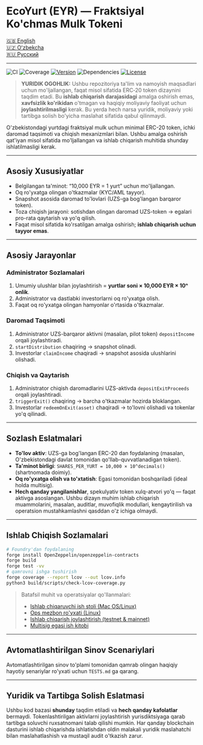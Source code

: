 # EcoYurt (EYR) — Fraktsiyal Ko'chmas Mulk Tokeni

[🇬🇧 English](./README.md)  
[🇺🇿 Oʻzbekcha](./README.uz.md)  
[🇷🇺 Русский](./README.ru.md)

---

![CI](https://github.com/dkol4125/ecoyurt1/actions/workflows/ci.yml/badge.svg)
![Coverage](https://img.shields.io/badge/Coverage-100%25-brightgreen)
[![Version](https://img.shields.io/badge/Version-0.1.0-informational)](https://github.com/dkol4125/ecoyurt1/releases/tag/v0.1.0)
![Dependencies](https://img.shields.io/badge/Dependencies-Forge%20std%20%26%20OpenZeppelin-success)
[![License](https://img.shields.io/badge/License-Commercial-blue?style=for-the-badge)](./LICENSE.txt)

> **YURIDIK OGOHLIK:** Ushbu repozitoriya ta'lim va namoyish maqsadlari uchun mo'ljallangan, faqat misol sifatida ERC‑20 token dizaynini taqdim etadi. Bu **ishlab chiqarish darajasidagi** amalga oshirish emas, **xavfsizlik ko'rikidan** o'tmagan va haqiqiy moliyaviy faoliyat uchun **joylashtirilmasligi** kerak. Bu yerda hech narsa yuridik, moliyaviy yoki tartibga solish bo'yicha maslahat sifatida qabul qilinmaydi.

O'zbekistondagi yurtdagi fraktsiyal mulk uchun minimal ERC-20 token, ichki daromad taqsimoti va chiqish mexanizmlari bilan. Ushbu amalga oshirish qat'iyan misol sifatida mo'ljallangan va ishlab chiqarish muhitida shunday ishlatilmasligi kerak.

---

## Asosiy Xususiyatlar

- Belgilangan ta'minot: “10,000 EYR = 1 yurt” uchun mo'ljallangan.  
- Oq ro'yxatga olingan o'tkazmalar (KYC/AML tayyor).  
- Snapshot asosida daromad to'lovlari (UZS-ga bog'langan barqaror token).  
- Toza chiqish jarayoni: sotishdan olingan daromad UZS-token → egalari pro-rata qaytarish va yo'q qilish.  
- Faqat misol sifatida ko'rsatilgan amalga oshirish; **ishlab chiqarish uchun tayyor emas**.

---

## Asosiy Jarayonlar

### Administrator Sozlamalari

1. Umumiy ulushlar bilan joylashtirish = **yurtlar soni × 10,000 EYR × 10ⁿ onlik**.  
2. Administrator va dastlabki investorlarni oq ro'yxatga olish.  
3. Faqat oq ro'yxatga olingan hamyonlar o'rtasida o'tkazmalar.

### Daromad Taqsimoti

1. Administrator UZS-barqaror aktivni (masalan, pilot token) `depositIncome` orqali joylashtiradi.  
2. `startDistribution` chaqiring → snapshot olinadi.  
3. Investorlar `claimIncome` chaqiradi → snapshot asosida ulushlarini olishadi.

### Chiqish va Qaytarish

1. Administrator chiqish daromadlarini UZS-aktivda `depositExitProceeds` orqali joylashtiradi.  
2. `triggerExit()` chaqiring → barcha o'tkazmalar hozirda bloklangan.  
3. Investorlar `redeemOnExit(asset)` chaqiradi → to'lovni olishadi va tokenlar yo'q qilinadi.

---

## Sozlash Eslatmalari

- **To'lov aktiv**: UZS-ga bog'langan ERC-20 dan foydalaning (masalan, O'zbekistondagi davlat tomonidan qo'llab-quvvatlanadigan token).  
- **Ta'minot birligi**: `SHARES_PER_YURT = 10,000 × 10^decimals()` (shartnomada doimiy).  
- **Oq ro'yxatga olish va to'xtatish**: Egasi tomonidan boshqariladi (ideal holda multisig).  
- **Hech qanday yangilanishlar**, spekulyativ token xulq-atvori yo'q — faqat aktivga asoslangan. Ushbu dizayn muhim ishlab chiqarish muammolarini, masalan, auditlar, muvofiqlik modullari, kengaytirilish va operatsion mustahkamlashni qasddan o'z ichiga olmaydi.

---

## Ishlab Chiqish Sozlamalari

```bash
# Foundry'dan foydalaning
forge install OpenZeppelin/openzeppelin-contracts
forge build
forge test -vv
# qamrovni ishga tushirish
forge coverage --report lcov --out lcov.info
python3 build/scripts/check-lcov-coverage.py
```

> Batafsil muhit va operatsiyalar qo'llanmalari:
>
> - [Ishlab chiqaruvchi ish stoli (Mac OS/Linux)](docs/en/SETUP.dev.md)
> - [Ops mezbon ro'yxati (Linux)](docs/en/SETUP.admin.md)
> - [Ishlab chiqarish joylashtirish (testnet & mainnet)](docs/en/SETUP.prod.md)
> - [Multisig egasi ish kitobi](docs/en/SETUP.owner.md)

---

## Avtomatlashtirilgan Sinov Scenariylari

Avtomatlashtirilgan sinov to'plami tomonidan qamrab olingan haqiqiy hayotiy senariylar ro'yxati uchun `TESTS.md` ga qarang.

---

## Yuridik va Tartibga Solish Eslatmasi

Ushbu kod bazasi **shunday** taqdim etiladi va **hech qanday kafolatlar** bermaydi. Tokenlashtirilgan aktivlarni joylashtirish yurisdiktsiyaga qarab tartibga soluvchi ruxsatnomani talab qilishi mumkin. Har qanday blockchain dasturini ishlab chiqarishda ishlatishdan oldin malakali yuridik maslahatchi bilan maslahatlashish va mustaqil audit o'tkazish zarur.
